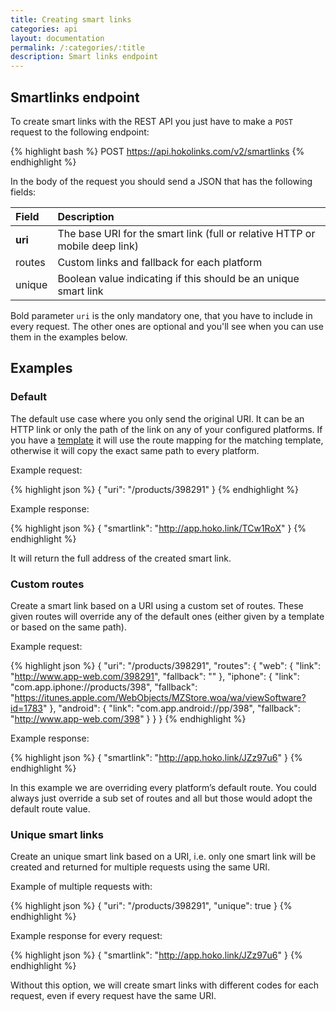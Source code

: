 ```yaml
---
title: Creating smart links
categories: api
layout: documentation
permalink: /:categories/:title
description: Smart links endpoint
---
```


## Smartlinks endpoint

To create smart links with the REST API you just have to make a `POST` request to the following
endpoint:

{% highlight bash %}
POST https://api.hokolinks.com/v2/smartlinks
{% endhighlight %}

In the body of the request you should send a JSON that has the following fields:

| Field     | Description                                                                          |
|:----------|:-------------------------------------------------------------------------------------|
| **uri**   | The base URI for the smart link (full or relative HTTP or mobile deep link)          |
| routes    | Custom links and fallback for each platform                                          |
| unique    | Boolean value indicating if this should be an unique smart link                      |

Bold parameter `uri` is the only mandatory one, that you have to include in every request. The
other ones are optional and you'll see when you can use them in the examples below.

## Examples

### Default

The default use case where you only send the original URI. It can be an HTTP link or only the path
of the link on any of your configured platforms. If you have a
[template](http://support.hokolinks.com/what-is-a-template/) it will use the route mapping for the
matching template, otherwise it will copy the exact same path to every platform.

Example request:

{% highlight json %}
{
  "uri": "/products/398291"
}
{% endhighlight %}

Example response:

{% highlight json %}
{
  "smartlink": "http://app.hoko.link/TCw1RoX"
}
{% endhighlight %}

It will return the full address of the created smart link.

### Custom routes

Create a smart link based on a URI using a custom set of routes. These given routes will override
any of the default ones (either given by a template or based on the same path).

Example request:

{% highlight json %}
{
  "uri": "/products/398291",
  "routes": {
    "web": {
      "link": "http://www.app-web.com/398291",
      "fallback": ""
    },
    "iphone": {
      "link": "com.app.iphone://products/398",
      "fallback": "https://itunes.apple.com/WebObjects/MZStore.woa/wa/viewSoftware?id=1783"
    },
    "android": {
      "link": "com.app.android://pp/398",
      "fallback": "http://www.app-web.com/398"
    }
  }
}
{% endhighlight %}

Example response:

{% highlight json %}
{
  "smartlink": "http://app.hoko.link/JZz97u6"
}
{% endhighlight %}

In this example we are overriding every platform’s default route. You could always just override a sub set of routes and all but those would adopt the default route value.

### Unique smart links

Create an unique smart link based on a URI, i.e. only one smart link will be created and returned
for multiple requests using the same URI. 

Example of multiple requests with:

{% highlight json %}
{
  "uri": "/products/398291",
  "unique": true
}
{% endhighlight %}

Example response for every request:

{% highlight json %}
{
  "smartlink": "http://app.hoko.link/JZz97u6"
}
{% endhighlight %}

Without this option, we will create smart links with different codes for each request, even if every
request have the same URI.
